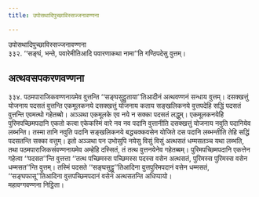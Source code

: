 ```yaml
---
title: उपोसथादिपुच्छाविस्सज्जनावण्णना

---
```

उपोसथादिपुच्छाविस्सज्जनावण्णना  
३३२. ‘‘सङ्घं, भन्ते, पवारेमीतिआदि पवारणाकथा नामा’’ति गण्ठिपदेसु वुत्तम्।  


## अत्थवसपकरणवण्णना

३३४. पठमपाराजिकवण्णनायमेव वुत्तन्ति ‘‘सङ्घसुट्ठुताया’’तिआदीनं अत्थवण्णनं सन्धाय वुत्तम्। दसक्खत्तुं योजनाय पदसतं वुत्तन्ति एकमूलकनये दसक्खत्तुं योजनाय कताय सङ्खलिकनये वुत्तपदेहि सद्धिं पदसतं वुत्तन्ति एवमत्थो गहेतब्बो। अञ्ञथा एकमूलके एव नये न सक्का पदसतं लद्धुम्। एकमूलकनयेहि पुरिमपच्छिमपदानि एकतो कत्वा एकेकस्मिं वारे नव नव पदानि वुत्तानीति दसक्खत्तुं योजनाय नवुति पदानियेव लब्भन्ति। तस्मा तानि नवुति पदानि सङ्खलिकनये बद्धचक्कवसेन योजिते दस पदानि लब्भन्तीति तेहि सद्धिं पदसतन्ति सक्का वत्तुम्। इतो अञ्ञथा पन उभोसुपि नयेसु विसुं विसुं अत्थसतं धम्मसतञ्च यथा लब्भति, तथा पठमपाराजिकसंवण्णनायमेव अम्हेहि दस्सितं, तं तत्थ वुत्तनयेनेव गहेतब्बम्। पुरिमपच्छिमपदानि एकत्तेन गहेत्वा ‘‘पदसत’’न्ति वुत्तत्ता ‘‘तत्थ पच्छिमस्स पच्छिमस्स पदस्स वसेन अत्थसतं, पुरिमस्स पुरिमस्स वसेन धम्मसत’’न्ति वुत्तम्। तस्मिं पदसते ‘‘सङ्घसुट्ठू’’तिआदिना वुत्तपुरिमपदानं वसेन धम्मसतं, ‘‘सङ्घफासू’’तिआदिना वुत्तपच्छिमपदानं वसेन अत्थसतन्ति अधिप्पायो।  
महावग्गवण्णना निट्ठिता।  